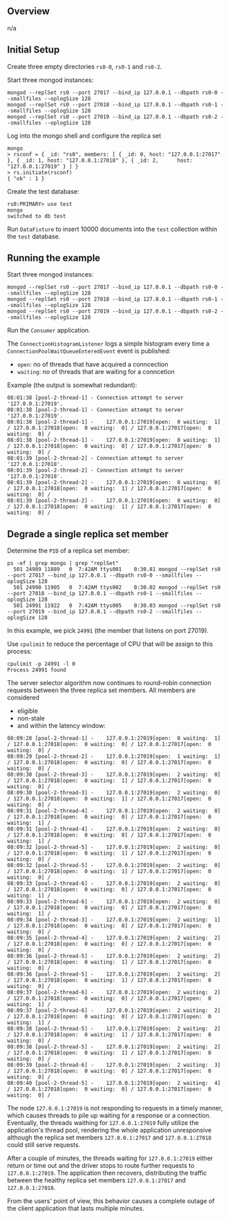 ## Overview

n/a

## Initial Setup

Create three empty directories `rs0-0`, `rs0-1` and `rs0-2`.

Start three mongod instances:

```
mongod --replSet rs0 --port 27017 --bind_ip 127.0.0.1 --dbpath rs0-0 --smallfiles --oplogSize 128
mongod --replSet rs0 --port 27018 --bind_ip 127.0.0.1 --dbpath rs0-1 --smallfiles --oplogSize 128
mongod --replSet rs0 --port 27019 --bind_ip 127.0.0.1 --dbpath rs0-2 --smallfiles --oplogSize 128
```

Log into the mongo shell and configure the replica set
```
mongo
> rsconf = { _id: "rs0", members: [ { _id: 0, host: "127.0.0.1:27017" }, { _id: 1, host: "127.0.0.1:27018" }, { _id: 2,      host: "127.0.0.1:27019" } ] }
> rs.initiate(rsconf)
{ "ok" : 1 }
```

Create the test database:
```
rs0:PRIMARY> use test
mongo
switched to db test
```

Run `DataFixture` to insert 10000 documents into the `test` collection within the `test` database. 

## Running the example

Start three mongod instances:

```
mongod --replSet rs0 --port 27017 --bind_ip 127.0.0.1 --dbpath rs0-0 --smallfiles --oplogSize 128
mongod --replSet rs0 --port 27018 --bind_ip 127.0.0.1 --dbpath rs0-1 --smallfiles --oplogSize 128
mongod --replSet rs0 --port 27019 --bind_ip 127.0.0.1 --dbpath rs0-2 --smallfiles --oplogSize 128
```

Run the `Consumer` application.

The `ConnectionHistogramListener` logs a simple histogram every time a `ConnectionPoolWaitQueueEnteredEvent` event is published:
* `open`: no of threads that have acquired a conncection
* `waiting`: no of threads that are waiting for a conncetion

Example (the output is somewhat redundant):
```
08:01:38 [pool-2-thread-1] - Connection attempt to server '127.0.0.1:27019'.
08:01:38 [pool-2-thread-1] - Connection attempt to server '127.0.0.1:27019'.
08:01:38 [pool-2-thread-1] - 	127.0.0.1:27019[open:  0 waiting:  1] / 127.0.0.1:27018[open:  0 waiting:  0] / 127.0.0.1:27017[open:  0 waiting:  0] / 
08:01:38 [pool-2-thread-1] - 	127.0.0.1:27019[open:  0 waiting:  1] / 127.0.0.1:27018[open:  0 waiting:  0] / 127.0.0.1:27017[open:  0 waiting:  0] / 
08:01:39 [pool-2-thread-2] - Connection attempt to server '127.0.0.1:27018'.
08:01:39 [pool-2-thread-2] - Connection attempt to server '127.0.0.1:27018'.
08:01:39 [pool-2-thread-2] - 	127.0.0.1:27019[open:  0 waiting:  0] / 127.0.0.1:27018[open:  0 waiting:  1] / 127.0.0.1:27017[open:  0 waiting:  0] / 
08:01:39 [pool-2-thread-2] - 	127.0.0.1:27019[open:  0 waiting:  0] / 127.0.0.1:27018[open:  0 waiting:  1] / 127.0.0.1:27017[open:  0 waiting:  0] / 
```

## Degrade a single replica set member

Determine the `PID` of a replica set member:
```
ps -ef | grep mongo | grep "replSet"
  501 24989 11889   0  7:42AM ttys001    0:30.81 mongod --replSet rs0 --port 27017 --bind_ip 127.0.0.1 --dbpath rs0-0 --smallfiles --oplogSize 128
  501 24990 11905   0  7:42AM ttys002    0:30.02 mongod --replSet rs0 --port 27018 --bind_ip 127.0.0.1 --dbpath rs0-1 --smallfiles --oplogSize 128
  501 24991 11922   0  7:42AM ttys005    0:30.03 mongod --replSet rs0 --port 27019 --bind_ip 127.0.0.1 --dbpath rs0-2 --smallfiles --oplogSize 128
```

In this example, we pick `24991` (the member that listens on port 27019).

Use `cpulimit` to reduce the percentage of CPU that will be assign to this process:
```
cpulimit -p 24991 -l 0
Process 24991 found
```
The server selector algorithm now continues to round-robin connection requests between the three replica set members. All members are considered
* eligible
* non-stale
* and within the latency window:
```
08:09:28 [pool-2-thread-1] - 	127.0.0.1:27019[open:  0 waiting:  1] / 127.0.0.1:27018[open:  0 waiting:  0] / 127.0.0.1:27017[open:  0 waiting:  0] / 
08:09:29 [pool-2-thread-2] - 	127.0.0.1:27019[open:  1 waiting:  1] / 127.0.0.1:27018[open:  0 waiting:  0] / 127.0.0.1:27017[open:  0 waiting:  0] / 
08:09:30 [pool-2-thread-3] - 	127.0.0.1:27019[open:  2 waiting:  0] / 127.0.0.1:27018[open:  0 waiting:  1] / 127.0.0.1:27017[open:  0 waiting:  0] / 
08:09:30 [pool-2-thread-3] - 	127.0.0.1:27019[open:  2 waiting:  0] / 127.0.0.1:27018[open:  0 waiting:  1] / 127.0.0.1:27017[open:  0 waiting:  0] / 
08:09:31 [pool-2-thread-4] - 	127.0.0.1:27019[open:  2 waiting:  0] / 127.0.0.1:27018[open:  0 waiting:  0] / 127.0.0.1:27017[open:  0 waiting:  1] / 
08:09:31 [pool-2-thread-4] - 	127.0.0.1:27019[open:  2 waiting:  0] / 127.0.0.1:27018[open:  0 waiting:  0] / 127.0.0.1:27017[open:  0 waiting:  1] / 
08:09:32 [pool-2-thread-5] - 	127.0.0.1:27019[open:  2 waiting:  0] / 127.0.0.1:27018[open:  0 waiting:  1] / 127.0.0.1:27017[open:  0 waiting:  0] / 
08:09:32 [pool-2-thread-5] - 	127.0.0.1:27019[open:  2 waiting:  0] / 127.0.0.1:27018[open:  0 waiting:  1] / 127.0.0.1:27017[open:  0 waiting:  0] / 
08:09:33 [pool-2-thread-6] - 	127.0.0.1:27019[open:  2 waiting:  0] / 127.0.0.1:27018[open:  0 waiting:  0] / 127.0.0.1:27017[open:  0 waiting:  1] / 
08:09:33 [pool-2-thread-6] - 	127.0.0.1:27019[open:  2 waiting:  0] / 127.0.0.1:27018[open:  0 waiting:  0] / 127.0.0.1:27017[open:  0 waiting:  1] / 
08:09:34 [pool-2-thread-3] - 	127.0.0.1:27019[open:  2 waiting:  1] / 127.0.0.1:27018[open:  0 waiting:  0] / 127.0.0.1:27017[open:  0 waiting:  0] / 
08:09:35 [pool-2-thread-4] - 	127.0.0.1:27019[open:  2 waiting:  2] / 127.0.0.1:27018[open:  0 waiting:  0] / 127.0.0.1:27017[open:  0 waiting:  0] / 
08:09:36 [pool-2-thread-5] - 	127.0.0.1:27019[open:  2 waiting:  2] / 127.0.0.1:27018[open:  0 waiting:  1] / 127.0.0.1:27017[open:  0 waiting:  0] / 
08:09:36 [pool-2-thread-5] - 	127.0.0.1:27019[open:  2 waiting:  2] / 127.0.0.1:27018[open:  0 waiting:  1] / 127.0.0.1:27017[open:  0 waiting:  0] / 
08:09:37 [pool-2-thread-6] - 	127.0.0.1:27019[open:  2 waiting:  2] / 127.0.0.1:27018[open:  0 waiting:  0] / 127.0.0.1:27017[open:  0 waiting:  1] / 
08:09:37 [pool-2-thread-6] - 	127.0.0.1:27019[open:  2 waiting:  2] / 127.0.0.1:27018[open:  0 waiting:  0] / 127.0.0.1:27017[open:  0 waiting:  1] / 
08:09:38 [pool-2-thread-5] - 	127.0.0.1:27019[open:  2 waiting:  2] / 127.0.0.1:27018[open:  0 waiting:  1] / 127.0.0.1:27017[open:  0 waiting:  0] / 
08:09:38 [pool-2-thread-5] - 	127.0.0.1:27019[open:  2 waiting:  2] / 127.0.0.1:27018[open:  0 waiting:  1] / 127.0.0.1:27017[open:  0 waiting:  0] / 
08:09:39 [pool-2-thread-6] - 	127.0.0.1:27019[open:  2 waiting:  3] / 127.0.0.1:27018[open:  0 waiting:  0] / 127.0.0.1:27017[open:  0 waiting:  0] / 
08:09:40 [pool-2-thread-5] - 	127.0.0.1:27019[open:  2 waiting:  4] / 127.0.0.1:27018[open:  0 waiting:  0] / 127.0.0.1:27017[open:  0 waiting:  0] / 
```

The node `127.0.0.1:27019` is not responding to requests in a timely manner, which causes threads to pile up waiting for a response or a connection. Eventually, the threads waithing for `127.0.0.1:27019` fully utilize the application's thread pool, rendering the whole application unresponsive although the replica set members `127.0.0.1:27017` and `127.0.0.1:27018` could still serve requests.

After a couple of minutes, the threads waiting for `127.0.0.1:27019` either return or time out and the driver stops to route further requests to `127.0.0.1:27019`. The application then recovers, distributing the traffic between the healthy replica set members `127.0.0.1:27017` and `127.0.0.1:27018`.

From the users' point of view, this behavior causes a complete outage of the client application that lasts multiple minutes.
